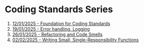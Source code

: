 # Coding Standards Series

1. [12/01/2025 - Foundation for Coding Standards](https://www.linkedin.com/pulse/coding-standards-discipline-foundation-exceptional-software-koshy-ebjmc/?trackingId=ILvmI6kjS2mkIKE8aOjlOA%3D%3D)
2. [19/01/2025 - Error handling, Logging](https://www.linkedin.com/pulse/advanced-error-handling-logging-practices-clean-principles-koshy-wyotc/?trackingId=ILvmI6kjS2mkIKE8aOjlOA%3D%3D)
3. [26/01/2025 - Refactoring and Code Smells](https://www.linkedin.com/pulse/refactoring-code-smells-strategies-cleaner-eugene-koshy-9wphe/?trackingId=ILvmI6kjS2mkIKE8aOjlOA%3D%3D)
4. [02/02/2025 - Writing Small, Single-Responsibility Functions](#)
